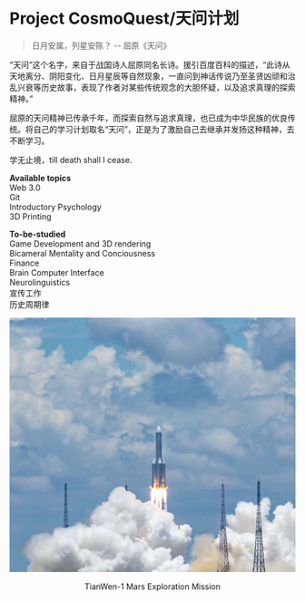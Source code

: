 # Project CosmoQuest/天问计划
> 日月安属，列星安陈？ -- 屈原《天问》

“天问”这个名字，来自于战国诗人屈原同名长诗。援引百度百科的描述，“此诗从天地离分、阴阳变化、日月星辰等自然现象，一直问到神话传说乃至圣贤凶顽和治乱兴衰等历史故事，表现了作者对某些传统观念的大胆怀疑，以及追求真理的探索精神。”

屈原的天问精神已传承千年，而探索自然与追求真理，也已成为中华民族的优良传统。将自己的学习计划取名“天问”，正是为了激励自己去继承并发扬这种精神，去不断学习。

学无止境，till death shall I cease.

**Available topics**\
Web 3.0\
Git\
Introductory Psychology\
3D Printing


**To-be-studied**\
Game Development and 3D rendering\
Bicameral Mentality and Conciousness\
Finance\
Brain Computer Interface\
Neurolinguistics\
宣传工作\
历史周期律


![Tianwen-1](util/TW-1.jpeg)
<div align="center">TianWen-1 Mars Exploration Mission</div>

